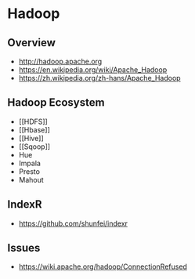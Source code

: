 # Hadoop


## Overview

- http://hadoop.apache.org
- https://en.wikipedia.org/wiki/Apache_Hadoop
- https://zh.wikipedia.org/zh-hans/Apache_Hadoop


## Hadoop Ecosystem

- [[HDFS]]
- [[Hbase]]
- [[Hive]]
- [[Sqoop]]
- Hue
- Impala
- Presto
- Mahout


## IndexR

- https://github.com/shunfei/indexr


## Issues

- https://wiki.apache.org/hadoop/ConnectionRefused
